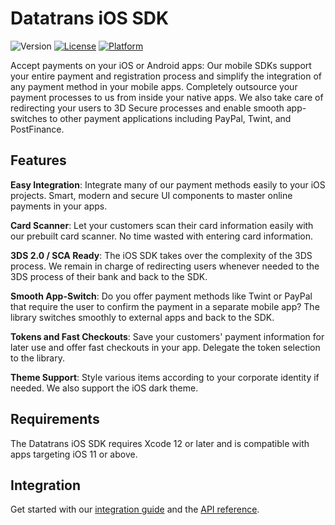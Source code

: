 # **Datatrans iOS SDK**
![Version](https://img.shields.io/badge/Version-1.0.0-5B728F)
[![License](https://img.shields.io/badge/License-Datatrans-lightgrey)](https://raw.githubusercontent.com/datatrans/ios-sdk/master/LICENSE)
[![Platform](https://img.shields.io/badge/platform-ios-0BAF73)](https://github.com/datatrans/ios-sdk)

Accept payments on your iOS or Android apps: Our mobile SDKs support your entire payment and registration process and simplify the integration of any payment method in your mobile apps. Completely outsource your payment processes to us from inside your native apps. We also take care of redirecting your users to 3D Secure processes and enable smooth app-switches to other payment applications including PayPal, Twint, and PostFinance.

## **Features**
**Easy Integration**: Integrate many of our payment methods easily to your iOS projects. Smart, modern and secure UI components to master online payments in your apps.

**Card Scanner**: Let your customers scan their card information easily with our prebuilt card scanner. No time wasted with entering card information.

**3DS 2.0 / SCA Ready**: The iOS SDK takes over the complexity of the 3DS process. We remain in charge of redirecting users whenever needed to the 3DS process of their bank and back to the SDK.

**Smooth App-Switch**: Do you offer payment methods like Twint or PayPal that require the user to confirm the payment in a separate mobile app? The library switches smoothly to external apps and back to the SDK.

**Tokens and Fast Checkouts**: Save your customers' payment information for later use and offer fast checkouts in your app. Delegate the token selection to the library.

**Theme Support**: Style various items according to your corporate identity if needed. We also support the iOS dark theme.

## **Requirements**
The Datatrans iOS SDK requires Xcode 12 or later and is compatible with apps targeting iOS 11 or above.

## **Integration**
Get started with our [integration guide](https://docs.datatrans.ch/docs/mobile-sdk-2) and the [API reference](https://datatrans.github.io/ios-sdk/).
